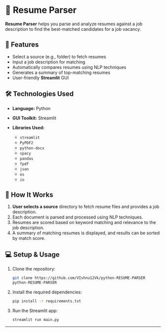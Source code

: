 
# 📄 Resume Parser

**Resume Parser** helps you parse and analyze resumes against a job description to find the best-matched candidates for a job vacancy.

## 🚀 Features

* Select a source (e.g., folder) to fetch resumes
* Input a job description for matching
* Automatically compares resumes using NLP techniques
* Generates a summary of top-matching resumes
* User-friendly **Streamlit** GUI

## 🛠️ Technologies Used

* **Language:** Python
* **GUI Toolkit:** Streamlit
* **Libraries Used:**

  * `streamlit`
  * `PyPDF2`
  * `python-docx`
  * `spacy`
  * `pandas`
  * `fpdf`
  * `json`
  * `os`
  * `io`

## 📁 How It Works

1. **User selects a source** directory to fetch resume files and provides a job description.
2. Each document is parsed and processed using NLP techniques.
3. Resumes are scored based on keyword matching and relevance to the job description.
4. A summary of matching resumes is displayed, and results can be sorted by match score.

## 💻 Setup & Usage

1. Clone the repository:

   ```bash
   git clone https://github.com/VIshnu12Vk/python-RESUME-PARSER
   python-RESUME-PARSER
   ```

2. Install the required dependencies:

   ```bash
   pip install -r requirements.txt
   ```

3. Run the Streamlit app:

   ```bash
   streamlit run main.py
   ```

---


